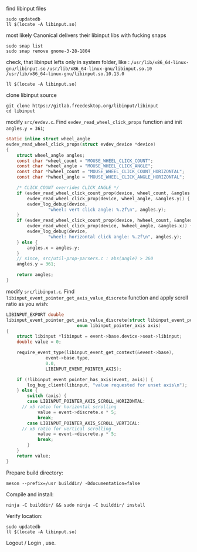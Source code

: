 find libinput files
```shell
sudo updatedb
ll $(locate -A libinput.so)
```

most likely Canonical delivers their libinput libs with fucking snaps
```shell
sudo snap list
sudo snap remove gnome-3-28-1804
```

check, that libinput lefts only in system folder, like :
`/usr/lib/x86_64-linux-gnu/libinput.so`
`/usr/lib/x86_64-linux-gnu/libinput.so.10`
`/usr/lib/x86_64-linux-gnu/libinput.so.10.13.0`
```shell
ll $(locate -A libinput.so)
```

clone libinput source
```shell
git clone https://gitlab.freedesktop.org/libinput/libinput
cd libinput
```

modify `src/evdev.c`. Find `evdev_read_wheel_click_props` function and init `angles.y = 361`;
```C
static inline struct wheel_angle
evdev_read_wheel_click_props(struct evdev_device *device)
{
	struct wheel_angle angles;
	const char *wheel_count = "MOUSE_WHEEL_CLICK_COUNT";
	const char *wheel_angle = "MOUSE_WHEEL_CLICK_ANGLE";
	const char *hwheel_count = "MOUSE_WHEEL_CLICK_COUNT_HORIZONTAL";
	const char *hwheel_angle = "MOUSE_WHEEL_CLICK_ANGLE_HORIZONTAL";

	/* CLICK_COUNT overrides CLICK_ANGLE */
	if (evdev_read_wheel_click_count_prop(device, wheel_count, &angles.y) ||
	    evdev_read_wheel_click_prop(device, wheel_angle, &angles.y)) {
		evdev_log_debug(device,
				"wheel: vert click angle: %.2f\n", angles.y);
	}
	if (evdev_read_wheel_click_count_prop(device, hwheel_count, &angles.x) ||
	    evdev_read_wheel_click_prop(device, hwheel_angle, &angles.x)) {
		evdev_log_debug(device,
				"wheel: horizontal click angle: %.2f\n", angles.y);
	} else {
		angles.x = angles.y;
	}
	// since, src/util-prop-parsers.c : abs(angle) > 360
	angles.y = 361;

	return angles;
}
```

modify `src/libinput.c`. Find `libinput_event_pointer_get_axis_value_discrete` function and apply scroll ratio as you wish:
```C
LIBINPUT_EXPORT double
libinput_event_pointer_get_axis_value_discrete(struct libinput_event_pointer *event,
					       enum libinput_pointer_axis axis)
{
	struct libinput *libinput = event->base.device->seat->libinput;
	double value = 0;

	require_event_type(libinput_event_get_context(&event->base),
			   event->base.type,
			   0.0,
			   LIBINPUT_EVENT_POINTER_AXIS);

	if (!libinput_event_pointer_has_axis(event, axis)) {
		log_bug_client(libinput, "value requested for unset axis\n");
	} else {
		switch (axis) {
		case LIBINPUT_POINTER_AXIS_SCROLL_HORIZONTAL:
      // x5 ratio for horizontal scrolling
			value = event->discrete.x * 5;
			break;
		case LIBINPUT_POINTER_AXIS_SCROLL_VERTICAL:
      // x5 ratio for vertical scrolling
			value = event->discrete.y * 5;
			break;
		}
	}
	return value;
}
```
Prepare build directory:
```shell
meson --prefix=/usr builddir/ -Ddocumentation=false
```
Compile and install:
```shell
ninja -C builddir/ && sudo ninja -C builddir/ install
```
Verify location:
```shell
sudo updatedb
ll $(locate -A libinput.so)
```
Logout / Login , use.
